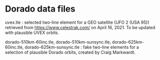 # Dorado data files

uvex.tle
: selected two-line element for a GEO satellite (UFO 2 (USA 95)) retrieved from
  https://www.celestrak.com/
  on April 16, 2021. To be updated with plausible UVEX orbits.

dorado-510km-60inc.tle, dorado-510km-sunsync.tle, dorado-625km-60inc.tle, dorado-625km-sunsync.tle
: fake two-line elements for a selection of plausible Dorado orbits,
  created by Craig Markwardt.
